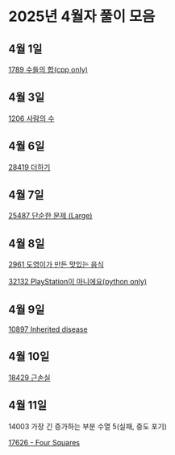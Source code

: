 # 2025년 4월자 풀이 모음

## 4월 1일

[1789 수들의 합(cpp only)](20250401/1789.cpp)

## 4월 3일

[1206 사람의 수](20250403/1206번-사람의%20수.md)

## 4월 6일

[28419 더하기](20250406/28419번-더하기.md)

## 4월 7일

[25487 단순한 문제 (Large)](<20250407/25487번-단순한%20문제%20(Large).md>)

## 4월 8일

[2961 도영이가 만든 맛있는 음식](20250408/2961번-도영이가%20만든%20맛있는%20음식.md)

[32132 PlayStation이 아니에요(python only)](20250408/32132.py)

## 4월 9일

[10897 Inherited disease](20250409/10897번-Inherited%20disease.md)

## 4월 10일

[18429 근손실](20250410/18429번-근손실.md)

## 4월 11일

14003 가장 긴 증가하는 부분 수열 5(실패, 중도 포기)

[17626 - Four Squares](20250411/17626번-Four%20Squares.md)
